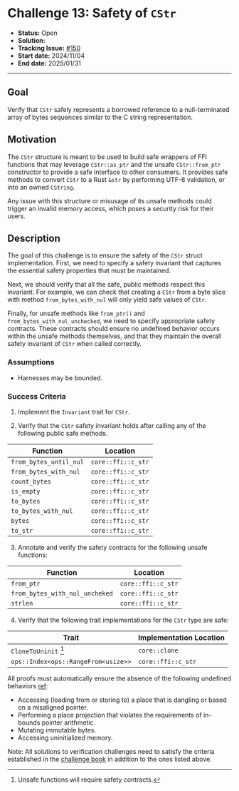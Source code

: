 # Challenge 13: Safety of `CStr`

- **Status:** Open
- **Solution:**
- **Tracking Issue:** [#150](https://github.com/model-checking/verify-rust-std/issues/150)
- **Start date:** 2024/11/04
- **End date:** 2025/01/31

-------------------
## Goal

Verify that `CStr` safely represents a borrowed reference to a null-terminated array of bytes sequences similar to
the C string representation.

## Motivation

The `CStr` structure is meant to be used to build safe wrappers of FFI functions that may leverage `CStr::as_ptr`
and the unsafe `CStr::from_ptr` constructor to provide a safe interface to other consumers.
It provides safe methods to convert `CStr` to a Rust `&str` by performing UTF-8 validation, or into an owned `CString`.

Any issue with this structure or misusage of its unsafe methods could trigger an invalid memory access, which poses
a security risk for their users.

## Description

The goal of this challenge is to ensure the safety of the `CStr` struct implementation.
First, we need to specify a safety invariant that captures the essential safety properties that must be maintained.

Next, we should verify that all the safe, public methods respect this invariant.
For example, we can check that creating a `CStr` from a byte slice with method `from_bytes_with_nul` will only yield
safe values of `CStr`.

Finally, for unsafe methods like `from_ptr()` and `from_bytes_with_nul_unchecked`, we need to specify appropriate safety contracts.
These contracts should ensure no undefined behavior occurs within the unsafe methods themselves,
and that they maintain the overall safety invariant of `CStr` when called correctly.

### Assumptions

- Harnesses may be bounded.

### Success Criteria

1. Implement the `Invariant` trait for `CStr`.

2. Verify that the `CStr` safety invariant holds after calling any of the following public safe methods.

| Function               | Location           |
|------------------------|--------------------|
| `from_bytes_until_nul` | `core::ffi::c_str` |
| `from_bytes_with_nul`  | `core::ffi::c_str` |
| `count_bytes`          | `core::ffi::c_str` |
| `is_empty`             | `core::ffi::c_str` |
| `to_bytes`             | `core::ffi::c_str` |
| `to_bytes_with_nul`    | `core::ffi::c_str` |
| `bytes`                | `core::ffi::c_str` |
| `to_str`               | `core::ffi::c_str` |

3. Annotate and verify the safety contracts for the following unsafe functions:

| Function                       | Location            |
|--------------------------------|---------------------|
| `from_ptr`                     | `core::ffi::c_str`  |
| `from_bytes_with_nul_uncheked` | `core::ffi::c_str`  |
| `strlen`                       | `core::ffi::c_str`  |

4. Verify that the following trait implementations for the `CStr` type are safe:


| Trait                               | Implementation Location |
|-------------------------------------|-------------------------|
| `CloneToUninit` [^unsafe-fn]        | `core::clone`           |
| `ops::Index<ops::RangeFrom<usize>>` | `core::ffi::c_str`      |

[^unsafe-fn]: Unsafe functions will require safety contracts.

All proofs must automatically ensure the absence of the following undefined behaviors [ref](https://github.com/rust-lang/reference/blob/142b2ed77d33f37a9973772bd95e6144ed9dce43/src/behavior-considered-undefined.md):

- Accessing (loading from or storing to) a place that is dangling or based on a misaligned pointer.
- Performing a place projection that violates the requirements of in-bounds pointer arithmetic.
- Mutating immutable bytes.
- Accessing uninitialized memory.

Note: All solutions to verification challenges need to satisfy the criteria established in the
[challenge book](../general-rules.md) in addition to the ones listed above.
